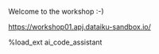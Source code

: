 Welcome to the workshop :-)

https://workshop01.apj.dataiku-sandbox.io/

%load_ext ai_code_assistant
